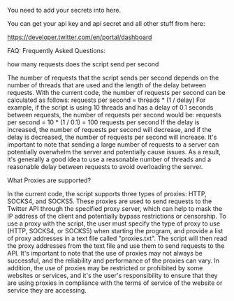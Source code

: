You need to add your secrets into here. 

You can get your api key and api secret and all other stuff from here: 

https://developer.twitter.com/en/portal/dashboard



FAQ: 
Frequently Asked Questions: 

how many requests does the script send per second


The number of requests that the script sends per second depends on the number of threads that are used and the length of the delay between requests. With the current code, the number of requests per second can be calculated as follows:
requests per second = threads * (1 / delay)
For example, if the script is using 10 threads and has a delay of 0.1 seconds between requests, the number of requests per second would be:
requests per second = 10 * (1 / 0.1) = 100 requests per second
If the delay is increased, the number of requests per second will decrease, and if the delay is decreased, the number of requests per second will increase.
It's important to note that sending a large number of requests to a server can potentially overwhelm the server and potentially cause issues. As a result, it's generally a good idea to use a reasonable number of threads and a reasonable delay between requests to avoid overloading the server.

What Proxies are supported?


In the current code, the script supports three types of proxies: HTTP, SOCKS4, and SOCKS5. These proxies are used to send requests to the Twitter API through the specified proxy server, which can help to mask the IP address of the client and potentially bypass restrictions or censorship.
To use a proxy with the script, the user must specify the type of proxy to use (HTTP, SOCKS4, or SOCKS5) when starting the program, and provide a list of proxy addresses in a text file called "proxies.txt". The script will then read the proxy addresses from the text file and use them to send requests to the API.
It's important to note that the use of proxies may not always be successful, and the reliability and performance of the proxies can vary. In addition, the use of proxies may be restricted or prohibited by some websites or services, and it's the user's responsibility to ensure that they are using proxies in compliance with the terms of service of the website or service they are accessing.

